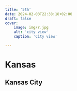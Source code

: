```yaml
---
title: '5th'
date: 2024-02-03T22:38:18+02:00
draft: false
cover:
    image: img/r.jpg
    alt: 'city view'
    caption: 'City view'

---
```

# Kansas
## Kansas City      


